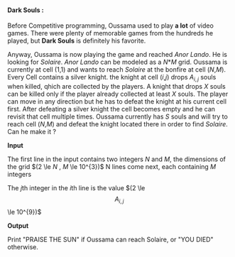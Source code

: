 #### Dark Souls :

Before Competitive programming, Oussama used to play **a lot** of video games. There were plenty of memorable games from the hundreds he played, but **Dark Souls** is definitely his favorite.

Anyway, Oussama is now playing the game and reached *Anor Lando*. He is looking for *Solaire*.
*Anor Lando* can be modeled as a $N$*$M$ grid. Oussama is currently at cell (1,1) and wants to reach *Solaire* at the bonfire at cell ($N$,$M$).
Every Cell contains a silver knight. the knight at cell ($i$,$j$) drops $A_{i,j}$ souls when killed, qhich are collected by the players. A knight that drops $X$ souls can be killed only if the player already collected at least $X$ souls.
The player can move in any direction but he has to defeat the knight at his current cell first. After defeating a silver knight the cell becomes empty and he can revisit that cell multiple times.
Oussama currently has $S$ souls and will try to reach cell ($N$,$M$) and defeat the knight located there in order to find *Solaire*. Can he make it ?

**Input**

The first line in the input contains two integers $N$ and $M$, the dimensions of the grid  $(2 \le  $N$ , $M$  \le 10^{3})$
N lines come next, each containing $M$ integers

The $j$th integer in the $i$th line is the value  $(2 \le  $$A_{i,j}$$  \le 10^{9})$

**Output**

Print "PRAISE THE SUN" if Oussama can reach Solaire, or "YOU DIED" otherwise.